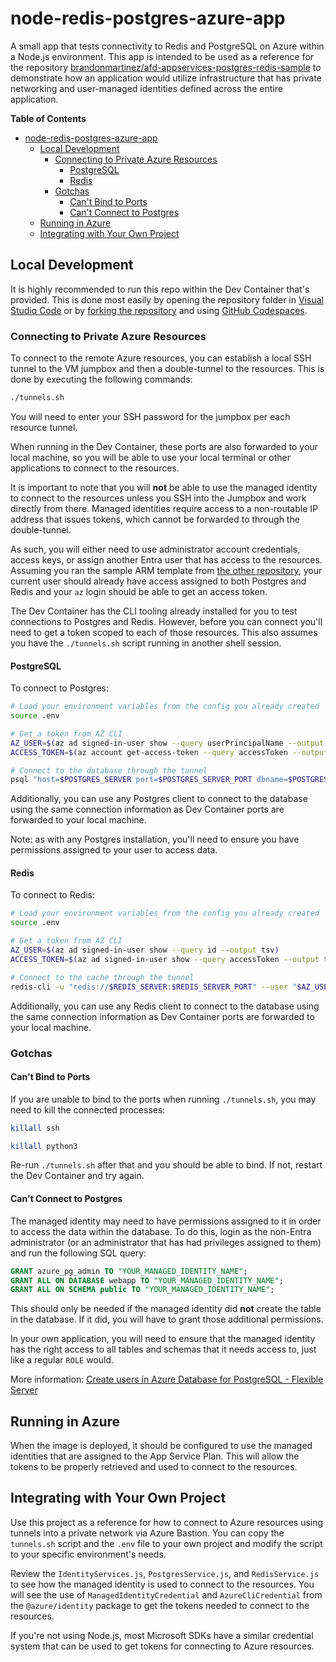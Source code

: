 # node-redis-postgres-azure-app

A small app that tests connectivity to Redis and PostgreSQL on Azure within a
Node.js environment. This app is intended to be used as a reference for the
repository
[brandonmartinez/afd-appservices-postgres-redis-sample](https://github.com/brandonmartinez/afd-appservices-postgres-redis-sample)
to demonstrate how an application would utilize infrastructure that has private
networking and user-managed identities defined across the entire application.

**Table of Contents**
- [node-redis-postgres-azure-app](#node-redis-postgres-azure-app)
  - [Local Development](#local-development)
    - [Connecting to Private Azure Resources](#connecting-to-private-azure-resources)
      - [PostgreSQL](#postgresql)
      - [Redis](#redis)
    - [Gotchas](#gotchas)
      - [Can't Bind to Ports](#cant-bind-to-ports)
      - [Can't Connect to Postgres](#cant-connect-to-postgres)
  - [Running in Azure](#running-in-azure)
  - [Integrating with Your Own Project](#integrating-with-your-own-project)

## Local Development

It is highly recommended to run this repo within the Dev Container that's
provided. This is done most easily by opening the repository folder in
[Visual Studio Code](https://code.visualstudio.com/docs/devcontainers/containers)
or by
[forking the repository](https://docs.github.com/en/pull-requests/collaborating-with-pull-requests/working-with-forks/fork-a-repo)
and using [GitHub Codespaces](https://github.com/features/codespaces).

### Connecting to Private Azure Resources

To connect to the remote Azure resources, you can establish a local SSH tunnel
to the VM jumpbox and then a double-tunnel to the resources. This is done by
executing the following commands:

```sh
./tunnels.sh
```

You will need to enter your SSH password for the jumpbox per each resource
tunnel.

When running in the Dev Container, these ports are also forwarded to your local
machine, so you will be able to use your local terminal or other applications to
connect to the resources.

It is important to note that you will **not** be able to use the managed
identity to connect to the resources unless you SSH into the Jumpbox and work
directly from there. Managed identities require access to a non-routable IP
address that issues tokens, which cannot be forwarded to through the
double-tunnel.

As such, you will either need to use administrator account credentials, access
keys, or assign another Entra user that has access to the resources. Assuming
you ran the sample ARM template from
[the other repository](https://github.com/brandonmartinez/afd-appservices-postgres-redis-sample),
your current user should already have access assigned to both Postgres and Redis
and your `az` login should be able to get an access token.

The Dev Container has the CLI tooling already installed for you to test
connections to Postgres and Redis. However, before you can connect you'll need
to get a token scoped to each of those resources. This also assumes you have the
`./tunnels.sh` script running in another shell session.

#### PostgreSQL

To connect to Postgres:

```sh
# Load your environment variables from the config you already created
source .env

# Get a token from AZ CLI
AZ_USER=$(az ad signed-in-user show --query userPrincipalName --output tsv)
ACCESS_TOKEN=$(az account get-access-token --query accessToken --output tsv --scope "https://ossrdbms-aad.database.windows.net/.default")

# Connect to the database through the tunnel
psql "host=$POSTGRES_SERVER port=$POSTGRES_SERVER_PORT dbname=$POSTGRES_DATABASE_NAME user=$AZ_USER password=$ACCESS_TOKEN sslmode=require"
```

Additionally, you can use any Postgres client to connect to the database using
the same connection information as Dev Container ports are forwarded to your
local machine.

Note: as with any Postgres installation, you'll need to ensure you have
permissions assigned to your user to access data.

#### Redis

To connect to Redis:

```sh
# Load your environment variables from the config you already created
source .env

# Get a token from AZ CLI
AZ_USER=$(az ad signed-in-user show --query id --output tsv)
ACCESS_TOKEN=$(az ad signed-in-user show --query accessToken --output tsv --scope "https://redis.azure.com/.default")

# Connect to the cache through the tunnel
redis-cli -u "redis://$REDIS_SERVER:$REDIS_SERVER_PORT" --user "$AZ_USER" --pass "$ACCESS_TOKEN" --tls
```

Additionally, you can use any Redis client to connect to the database using the
same connection information as Dev Container ports are forwarded to your local
machine.

### Gotchas

#### Can't Bind to Ports

If you are unable to bind to the ports when running `./tunnels.sh`, you may need
to kill the connected processes:

```sh
killall ssh

killall python3
```

Re-run `./tunnels.sh` after that and you should be able to bind. If not, restart
the Dev Container and try again.

#### Can't Connect to Postgres

The managed identity may need to have permissions assigned to it in order to
access the data within the database. To do this, login as the non-Entra
administrator (or an administrator that has had privileges assigned to them) and
run the following SQL query:

```sql
GRANT azure_pg_admin TO "YOUR_MANAGED_IDENTITY_NAME";
GRANT ALL ON DATABASE webapp TO "YOUR_MANAGED_IDENTITY_NAME";
GRANT ALL ON SCHEMA public TO "YOUR_MANAGED_IDENTITY_NAME";
```

This should only be needed if the managed identity did **not** create the table
in the database. If it did, you will have to grant those additional permissions.

In your own application, you will need to ensure that the managed identity has
the right access to all tables and schemas that it needs access to, just like a
regular `ROLE` would.

More information:
[Create users in Azure Database for PostgreSQL - Flexible Server](https://learn.microsoft.com/en-us/azure/postgresql/flexible-server/how-to-create-users)

## Running in Azure

When the image is deployed, it should be configured to use the managed
identities that are assigned to the App Service Plan. This will allow the tokens
to be properly retrieved and used to connect to the resources.

## Integrating with Your Own Project

Use this project as a reference for how to connect to Azure resources using
tunnels into a private network via Azure Bastion. You can copy the `tunnels.sh`
script and the `.env` file to your own project and modify the script to your
specific environment's needs.

Review the `IdentityServices.js`, `PostgresService.js`, and `RedisService.js` to
see how the managed identity is used to connect to the resources. You will see
the use of `ManagedIdentityCredential` and `AzureCliCredential` from the
`@azure/identity` package to get the tokens needed to connect to the resources.

If you're not using Node.js, most Microsoft SDKs have a similar credential
system that can be used to get tokens for connecting to Azure resources.
